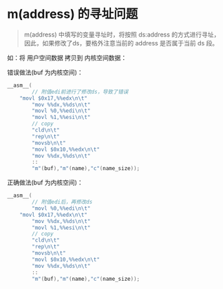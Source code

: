 # m(address) 的寻址问题

> m(address) 中填写的变量寻址时，将按照 ds:address 的方式进行寻址，因此，如果修改了ds，要格外注意当前的 address 是否属于当前 ds 段。

如：将 用户空间数据 拷贝到 内核空间数据：

错误做法(buf 为内核空间)：

```c
__asm__(
		// 附值edi前进行了修改ds，导致了错误
    "movl $0x17,%%edx\n\t"
		"mov %%dx,%%ds\n\t"
		"movl %0,%%edi\n\t"
		"movl %1,%%esi\n\t"
		// copy
		"cld\n\t"
		"rep\n\t"
		"movsb\n\t"
		"movl $0x10,%%edx\n\t"
		"mov %%dx,%%ds\n\t"
		::
		"m"(buf),"m"(name),"c"(name_size));	
```

正确做法(buf 为内核空间)：

```c
__asm__(
		// 附值edi后，再修改ds
		"movl %0,%%edi\n\t"
    "movl $0x17,%%edx\n\t"
		"mov %%dx,%%ds\n\t"
		"movl %1,%%esi\n\t"
		// copy
		"cld\n\t"
		"rep\n\t"
		"movsb\n\t"
		"movl $0x10,%%edx\n\t"
		"mov %%dx,%%ds\n\t"
		::
		"m"(buf),"m"(name),"c"(name_size));	
```
